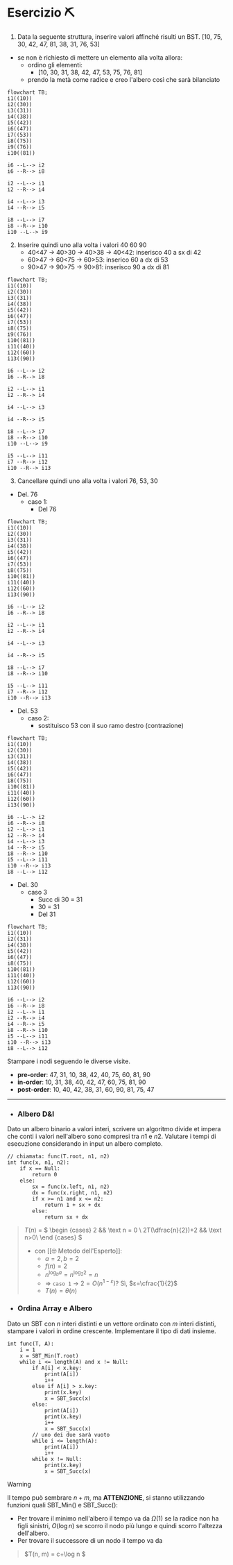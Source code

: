 # Esercizio ⛏️  
1. Data la seguente struttura, inserire valori affinché risulti un BST. 
[10, 75, 30, 42, 47, 81, 38, 31, 76, 53]
- se non è richiesto di mettere un elemento alla volta allora:
	- ordino gli elementi:
		- [10, 30, 31, 38, 42, 47, 53, 75, 76, 81]
	- prendo la metà come radice e creo l'albero così che sarà bilanciato

```mermaid
flowchart TB; 
i1((10))
i2((30))
i3((31))
i4((38))
i5((42))
i6((47))
i7((53))
i8((75))
i9((76))
i10((81))

i6 --L--> i2
i6 --R--> i8

i2 --L--> i1
i2 --R--> i4

i4 --L--> i3
i4 --R--> i5

i8 --L--> i7
i8 --R--> i10
i10 --L--> i9
```

2. Inserire quindi uno alla volta i valori 40 60 90
	- 40<47 $\rightarrow$ 40>30 $\rightarrow$ 40>38 $\rightarrow$ 40<42: inserisco 40 a sx di 42
	- 60>47 $\rightarrow$ 60<75 $\rightarrow$ 60>53: inserico 60 a dx di 53
	- 90>47 $\rightarrow$ 90>75 $\rightarrow$ 90>81: inserisco 90 a dx di 81

```mermaid
flowchart TB; 
i1((10))
i2((30))
i3((31))
i4((38))
i5((42))
i6((47))
i7((53))
i8((75))
i9((76))
i10((81))
i11((40))
i12((60))
i13((90))

i6 --L--> i2
i6 --R--> i8

i2 --L--> i1
i2 --R--> i4

i4 --L--> i3

i4 --R--> i5

i8 --L--> i7
i8 --R--> i10
i10 --L--> i9

i5 --L--> i11
i7 --R--> i12
i10 --R--> i13
```
3. Cancellare quindi uno alla volta i valori 76, 53, 30
- Del. 76
	- caso 1:
		- Del 76
```mermaid
flowchart TB; 
i1((10))
i2((30))
i3((31))
i4((38))
i5((42))
i6((47))
i7((53))
i8((75))
i10((81))
i11((40))
i12((60))
i13((90))

i6 --L--> i2
i6 --R--> i8

i2 --L--> i1
i2 --R--> i4

i4 --L--> i3

i4 --R--> i5

i8 --L--> i7
i8 --R--> i10

i5 --L--> i11
i7 --R--> i12
i10 --R--> i13
```
- Del. 53
	- caso 2:
		- sostituisco 53 con il suo ramo destro (contrazione)
```mermaid
flowchart TB; 
i1((10))
i2((30))
i3((31))
i4((38))
i5((42))
i6((47))
i8((75))
i10((81))
i11((40))
i12((60))
i13((90))

i6 --L--> i2
i6 --R--> i8
i2 --L--> i1
i2 --R--> i4
i4 --L--> i3
i4 --R--> i5
i8 --R--> i10
i5 --L--> i11
i10 --R--> i13
i8 --L--> i12
```
- Del. 30
	- caso 3
		- Succ di 30 = 31
		- 30 = 31
		- Del 31
```mermaid
flowchart TB; 
i1((10))
i2((31))
i4((38))
i5((42))
i6((47))
i8((75))
i10((81))
i11((40))
i12((60))
i13((90))

i6 --L--> i2
i6 --R--> i8
i2 --L--> i1
i2 --R--> i4
i4 --R--> i5
i8 --R--> i10
i5 --L--> i11
i10 --R--> i13
i8 --L--> i12
```
Stampare i nodi seguendo le diverse visite.
- **pre-order**: 47, 31, 10, 38, 42, 40, 75, 60, 81, 90
- **in-order**: 10, 31, 38, 40, 42, 47, 60, 75, 81, 90
- **post-order**: 10, 40, 42, 38, 31, 60, 90, 81, 75, 47
***
- ### Albero D&I
Dato un albero binario a valori interi, scrivere un algoritmo divide et impera che conti i valori nell'albero sono compresi tra $n1$ e $n2$.
Valutare i tempi di esecuzione considerando in input un albero completo.

``` Pseudocodice TI:"func" "FOLD"
// chiamata: func(T.root, n1, n2)
int func(x, n1, n2):
	if x == Null:
		return 0
	else:
		sx = func(x.left, n1, n2)
		dx = func(x.right, n1, n2)
		if x >= n1 and x <= n2:
			return 1 + sx + dx
		else:
			return sx + dx
```

>$T(n)$ = $
\begin {cases} 
2 && \text n = 0 \\
2T(\dfrac{n}{2})+2 && \text n>0\\
\end {cases}
$
>- con [[🤓 Metodo dell'Esperto]]:
>	- $a=2, b=2$
>	- $f(n)=2$
>	- $n^{\log_b a} = n^{\log_2 2} = n$
>	- $\Rightarrow$ `caso 1` $\rightarrow$ $2=O(n^{1-ε})$? Sì, $ε=\cfrac{1}{2}$
>	- $T(n) = θ(n)$

- ### Ordina Array e Albero
Dato un SBT con $n$ interi distinti e un vettore ordinato con $m$ interi distinti, stampare i valori in ordine crescente. Implementare il tipo di dati insieme.

``` Pseudocodice TI:"func" "FOLD"
int func(T, A):
	i = 1
	x = SBT_Min(T.root)
	while i <= length(A) and x != Null:
		if A[i] < x.key:
			print(A[i])
			i++
		else if A[i] > x.key:
			print(x.key)
			x = SBT_Succ(x)
		else:
			print(A[i])
			print(x.key)
			i++
			x = SBT_Succ(x)
		// uno dei due sarà vuoto
		while i <= length(A):
			print(A[i])
			i++
		while x != Null:
			print(x.key)
			x = SBT_Succ(x)
```

>[!Warning]
>Il tempo può sembrare $n+m$, ma **ATTENZIONE**, si stanno utilizzando funzioni quali SBT_Min() e SBT_Succ():
>- Per trovare il minimo nell'albero il tempo va da $Ω(1)$ se la radice non ha figli sinistri, $O(\log n)$  se scorro il nodo più lungo e quindi scorro l'altezza dell'albero.
>- Per trovare il successore di un nodo il tempo va da 

>$T(n, m) = c+\log n $